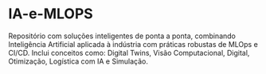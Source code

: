 # IA-e-MLOPS
Repositório com soluções inteligentes de ponta a ponta, combinando Inteligência Artificial aplicada à indústria com práticas robustas de MLOps e CI/CD. Inclui conceitos como: Digital Twins, Visão Computacional, Digital, Otimização, Logística com IA e Simulação.
